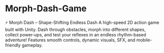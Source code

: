 # Morph-Dash-Game
⚡ Morph Dash – Shape-Shifting Endless Dash
A high-speed 2D action game built with Unity. Dash through obstacles, morph into different shapes, collect power-ups, and test your reflexes in an endless rhythm-based adventure! Features smooth controls, dynamic visuals, SFX, and mobile-friendly gameplay.
